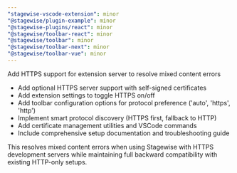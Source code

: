 ```yaml
---
"stagewise-vscode-extension": minor
"@stagewise/plugin-example": minor
"@stagewise-plugins/react": minor
"@stagewise/toolbar-react": minor
"@stagewise/toolbar": minor
"@stagewise/toolbar-next": minor
"@stagewise/toolbar-vue": minor
---
```


Add HTTPS support for extension server to resolve mixed content errors

- Add optional HTTPS server support with self-signed certificates
- Add extension settings to toggle HTTPS on/off
- Add toolbar configuration options for protocol preference ('auto', 'https', 'http')
- Implement smart protocol discovery (HTTPS first, fallback to HTTP)
- Add certificate management utilities and VSCode commands
- Include comprehensive setup documentation and troubleshooting guide

This resolves mixed content errors when using Stagewise with HTTPS development servers while maintaining full backward compatibility with existing HTTP-only setups.
